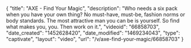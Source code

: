 {
    "title": "AXE - Find Your Magic",
    "description": "Who needs a six pack when you have your own thing? No must-have, must-be, fashion norms or body standards. The most attractive man you can be is yourself. So find what makes you, you. Then work on it.",
    "videoid": "66858703",
    "date_created": "1452628420",
    "date_modified": "1469234043",
    "type": "captivate",
    "layout": "video",
    "url": "\/v\/axe-find-your-magic\/66858703"
}